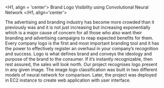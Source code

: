 <H1, align = 'center'> Brand Logo Visibility using Convolutional Neural Network </H1, align='center'>

The advertising and branding industry has become more crowded than it previously was and it is not just increasing but increasing exponentially which is a major cause of concern for all those who also want their branding and advertising campaigns to reap expected benefits for them. Every company logo is the first and most important branding tool and it has the power to effectively register an overhaul in your company’s recognition and success. Logo is what defines brand and conveys the ideology and purpose of the brand to the consumer. If it’s instantly recognizable, then rest assured, the sales will look north. Our project recognises logo present in any given image. The image logo classification was built in two different models of neural network for comparison. Later, the project was deployed in EC2 instance to create web application with user interface.

